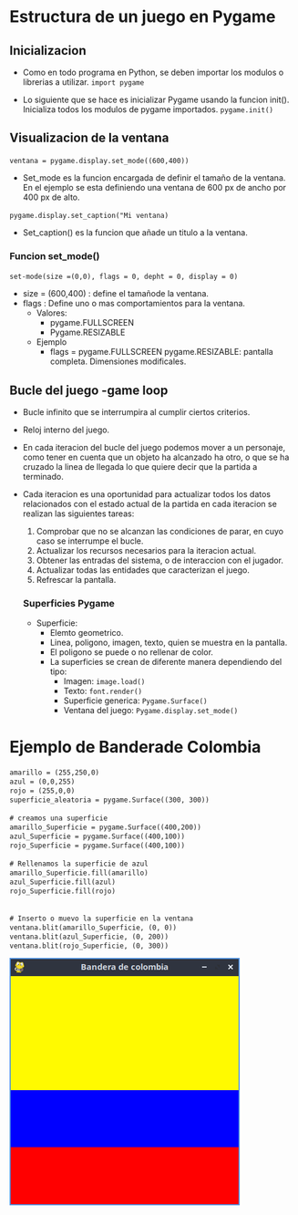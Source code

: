 # Estructura de un juego en Pygame

## Inicializacion

- Como en todo programa en Python, se deben importar los modulos o librerias a utilizar.
`import pygame`

- Lo siguiente que se hace es inicializar Pygame usando la funcion init(). Inicializa todos los modulos de pygame importados.
`pygame.init()`

## Visualizacion de la ventana

`ventana = pygame.display.set_mode((600,400))`
- Set_mode es la funcion encargada de definir el tamaño de la ventana. En el ejemplo se esta definiendo una ventana de 600 px de ancho por 400 px de alto.

`pygame.display.set_caption("Mi ventana)`

- Set_caption() es la funcion que añade un titulo a la ventana.

### Funcion set_mode()

`set-mode(size =(0,0), flags = 0, depht = 0, display = 0)`

- size = (600,400) : define el tamañode la ventana.
- flags : Define uno o mas comportamientos para la ventana.
    - Valores:
        - pygame.FULLSCREEN
        - Pygame.RESIZABLE
    - Ejemplo
        - flags = pygame.FULLSCREEN  pygame.RESIZABLE: pantalla completa. Dimensiones modificales.

## Bucle del juego -game loop
- Bucle infinito que se interrumpira al cumplir ciertos criterios.
- Reloj interno del juego.
- En cada iteracion del bucle del juego podemos mover a un personaje, como tener en cuenta que un objeto ha alcanzado ha otro, o que se ha cruzado la linea de llegada lo que quiere decir que la partida a terminado.
- Cada iteracion es una oportunidad para actualizar todos los datos relacionados con el estado actual de la partida en cada iteracion se realizan las siguientes tareas:
     1. Comprobar que no se alcanzan las condiciones de parar, en cuyo caso se interrumpe el bucle. 
     2. Actualizar los recursos necesarios para la iteracion actual.
     3. Obtener las entradas del sistema, o de interaccion con el jugador.
     4. Actualizar todas las entidades que caracterizan el juego.
     5. Refrescar la pantalla.

     ### Superficies Pygame
     - Superficie:
          - Elemto geometrico.
          - Linea, poligono, imagen, texto, quien se muestra en la pantalla.
          - El poligono se puede o no rellenar de color.
          - La superficies se crean de diferente manera dependiendo del tipo: 
              - Imagen: `image.load()` 
              - Texto: `font.render()`
              - Superficie generica: `Pygame.Surface()`
              - Ventana del juego: `Pygame.display.set_mode()
             `
 # Ejemplo de Banderade Colombia

``` # selecionar un color
amarillo = (255,250,0)
azul = (0,0,255)
rojo = (255,0,0)
superficie_aleatoria = pygame.Surface((300, 300))

# creamos una superficie
amarillo_Superficie = pygame.Surface((400,200))
azul_Superficie = pygame.Surface((400,100))
rojo_Superficie = pygame.Surface((400,100))

# Rellenamos la superficie de azul
amarillo_Superficie.fill(amarillo)
azul_Superficie.fill(azul)
rojo_Superficie.fill(rojo)


# Inserto o muevo la superficie en la ventana
ventana.blit(amarillo_Superficie, (0, 0))
ventana.blit(azul_Superficie, (0, 200))
ventana.blit(rojo_Superficie, (0, 300))
```
![imagen bandera](screen.png)
